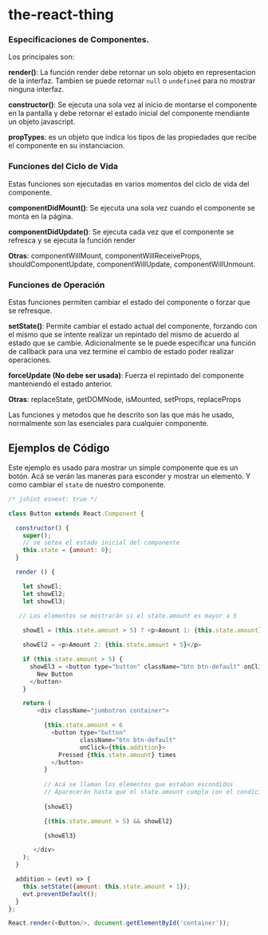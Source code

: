 # the-react-thing

### Especificaciones de Componentes.

Los principales son:

**render()**: La función render debe retornar un solo objeto en representacion de la interfaz. Tambien se puede retornar `null` o `undefined` para no mostrar ninguna interfaz.

**constructor()**: Se ejecuta una sola vez al inicio de montarse el componente en la pantalla y debe retornar el estado inicial del componente mendiante un objeto javascript.

**propTypes**: es un objeto que indica los tipos de las propiedades que recibe el componente en su instanciacion.

### Funciones del Ciclo de Vida

Estas funciones son ejecutadas en varios momentos del ciclo de vida del componente.

**componentDidMount()**: Se ejecuta una sola vez cuando el componente se monta en la página.

**componentDidUpdate()**: Se ejecuta cada vez que el componente se refresca y se ejecuta la función render

**Otras**: componentWillMount, componentWillReceiveProps, shouldComponentUpdate, componentWillUpdate, componentWillUnmount.

### Funciones de Operación

Estas funciones permiten cambiar el estado del componente o forzar que se refresque.

**setState()**: Permite cambiar el estado actual del componente, forzando con el mismo que se intente realizar un repintado del mismo de acuerdo al estado que se cambie. Adicionalmente se le puede especificar una función de callback para una vez termine el cambio de estado poder realizar operaciones.

**forceUpdate (No debe ser usada)**: Fuerza el repintado del componente manteniendo el estado anterior.

**Otras**: replaceState, getDOMNode, isMounted, setProps, replaceProps

Las funciones y metodos que he descrito son las que más he usado, normalmente son las esenciales para cualquier componente.

## Ejemplos de Código

Este ejemplo es usado para mostrar un simple componente que es un botón.
Acá se verán las maneras para esconder y mostrar un elemento. Y como cambiar el `state` de nuestro componente.

```javascript
/* jshint esnext: true */

class Button extends React.Component {

  constructor() {
    super();
    // se setea el estado inicial del componente
    this.state = {amount: 0};
  }

  render () {

    let showEl;
    let showEl2;
    let showEl3;

   // Los elementos se mostrarán si el state.amount es mayor a 5
   
    showEl = (this.state.amount > 5) ? <p>Amount 1: {this.state.amount}</p> : null;

    showEl2 = <p>Amount 2: {this.state.amount + 5}</p>

    if (this.state.amount > 5) {
      showEl3 = <button type="button" className="btn btn-default" onClick={this.addition}>
        New Button
      </button>
    }

    return (
        <div className="jumbotron container">

          {this.state.amount < 6
            <button type="button"
                    className="btn btn-default"
                    onClick={this.addition}>
              Pressed {this.state.amount} times
            </button>
          }
          
          // Acá se llaman los elementos que estaban escondidos
          // Aparecerán hasta que el state.amount cumpla con el condicional
          
          {showEl}

          {(this.state.amount > 5) && showEl2}

          {showEl3}

       </div>
    );
  }

  addition = (evt) => {
    this.setState({amount: this.state.amount + 1});
    evt.preventDefault();
  }
};

React.render(<Button/>, document.getElementById('container'));
```
